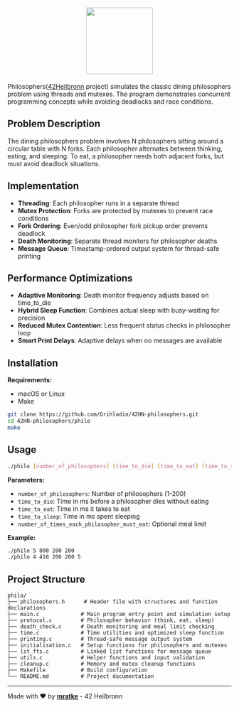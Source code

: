 <div align="center">

# <img src="https://github.com/Grihladin/42-project-badges/blob/main/badges/philosopherse.png" width="150" height="150"> 

</div>

Philosophers([42Heilbronn](https://www.42heilbronn.de/en/) project) simulates the classic dining philosophers problem using threads and mutexes. The program demonstrates concurrent programming concepts while avoiding deadlocks and race conditions.

## Problem Description

The dining philosophers problem involves N philosophers sitting around a circular table with N forks. Each philosopher alternates between thinking, eating, and sleeping. To eat, a philosopher needs both adjacent forks, but must avoid deadlock situations.

## Implementation

- **Threading**: Each philosopher runs in a separate thread
- **Mutex Protection**: Forks are protected by mutexes to prevent race conditions
- **Fork Ordering**: Even/odd philosopher fork pickup order prevents deadlock
- **Death Monitoring**: Separate thread monitors for philosopher deaths
- **Message Queue**: Timestamp-ordered output system for thread-safe printing

## Performance Optimizations

- **Adaptive Monitoring**: Death monitor frequency adjusts based on time_to_die
- **Hybrid Sleep Function**: Combines actual sleep with busy-waiting for precision
- **Reduced Mutex Contention**: Less frequent status checks in philosopher loop
- **Smart Print Delays**: Adaptive delays when no messages are available

## Installation

**Requirements:**
- macOS or Linux
- Make

```bash
git clone https://github.com/Grihladin/42HN-philosophers.git
cd 42HN-philosophers/philo
make
```

## Usage

```bash
./philo [number_of_philosophers] [time_to_die] [time_to_eat] [time_to_sleep] [number_of_times_each_philosopher_must_eat (optional)]
```

**Parameters:**
- `number_of_philosophers`: Number of philosophers (1-200)
- `time_to_die`: Time in ms before a philosopher dies without eating
- `time_to_eat`: Time in ms it takes to eat
- `time_to_sleep`: Time in ms spent sleeping
- `number_of_times_each_philosopher_must_eat`: Optional meal limit

**Example:**
```bash
./philo 5 800 200 200
./philo 4 410 200 200 5
```

## Project Structure

```
philo/
├── philosophers.h      # Header file with structures and function declarations
├── main.c             # Main program entry point and simulation setup
├── protocol.c         # Philosopher behavior (think, eat, sleep)
├── death_check.c      # Death monitoring and meal limit checking
├── time.c             # Time utilities and optimized sleep function
├── printing.c         # Thread-safe message output system
├── initialisation.c   # Setup functions for philosophers and mutexes
├── lst_fts.c          # Linked list functions for message queue
├── utils.c            # Helper functions and input validation
├── cleanup.c          # Memory and mutex cleanup functions
├── Makefile           # Build configuration
└── README.md          # Project documentation
```

---

Made with ❤️ by **[mratke](https://github.com/Grihladin)** - 42 Heilbronn
